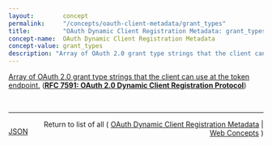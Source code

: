 ```yaml
---
layout:        concept
permalink:     "/concepts/oauth-client-metadata/grant_types"
title:         "OAuth Dynamic Client Registration Metadata: grant_types"
concept-name:  OAuth Dynamic Client Registration Metadata
concept-value: grant_types
description: "Array of OAuth 2.0 grant type strings that the client can use at the token endpoint."
---
```


[Array of OAuth 2.0 grant type strings that the client can use at the token endpoint.](http://tools.ietf.org/html/rfc7591#section-2 "Read documentation for OAuth Dynamic Client Registration Metadata &#34;grant_types&#34;") (**[RFC 7591: OAuth 2.0 Dynamic Client Registration Protocol](/specs/IETF/RFC/7591 "This specification defines mechanisms for dynamically registering OAuth 2.0 clients with authorization servers. Registration requests send a set of desired client metadata values to the authorization server. The resulting registration responses return a client identifier to use at the authorization server and the client metadata values registered for the client. The client can then use this registration information to communicate with the authorization server using the OAuth 2.0 protocol. This specification also defines a set of common client metadata fields and values for clients to use during registration.")**)

<br/>
<hr/>

<p style="float : left"><a href="./grant_types.json" title="JSON representing this particular Web Concept value">JSON</a></p>
<p style="text-align: right">Return to list of all ( <a href="../oauth-client-metadata/">OAuth Dynamic Client Registration Metadata</a> | <a href="../">Web Concepts</a> )</p>
